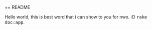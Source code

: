 == README

Hello world, this is best word that i can show to you for nwo. :D
<tt>rake doc:app</tt>.
